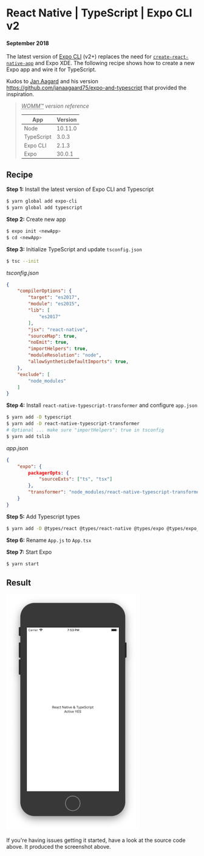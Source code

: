 # React Native | TypeScript | Expo CLI v2

#### September 2018

The latest version of [Expo CLI](https://github.com/expo/expo-cli) (v2+) replaces the need for  [`create-react-native-app`](https://github.com/react-community/create-react-native-app) and Expo XDE. The following recipe shows how to create a new Expo app and wire it for TypeScript.

Kudos to [Jan Aagard](https://github.com/janaagaard75) and his version https://github.com/janaagaard75/expo-and-typescript that provided the inspiration. 

>_<abbr title="Works on My Machine">WOMM<abbr>™_ _version reference_
>
> | App        | Version |
> | ---------- | ------- |
> | Node       | 10.11.0 |
> | TypeScript | 3.0.3   |
> | Expo CLI   | 2.1.3   |
> | Expo       | 30.0.1  |

## Recipe

**Step 1:** Install the latest version of Expo CLI and Typescript

```bash
$ yarn global add expo-cli
$ yarn global add typescript
```

**Step 2:** Create new app

```bash
$ expo init <newApp>
$ cd <newApp>
```

**Step 3:** Initialize TypeScript and update ```tsconfig.json```

```bash
$ tsc --init
```

_tsconfig.json_

```json
{
    "compilerOptions": {
        "target": "es2017",
        "module": "es2015",
        "lib": [
            "es2017"
        ],
        "jsx": "react-native",
        "sourceMap": true,
        "noEmit": true,
        "importHelpers": true,
        "moduleResolution": "node",
        "allowSyntheticDefaultImports": true,
    },
    "exclude": [
   		"node_modules"
  	]
}
```

**Step 4:** Install ```react-native-typescript-transformer``` and configure ```app.json```

```bash
$ yarn add -D typescript
$ yarn add -D react-native-typescript-transformer
# Optional ... make sure "importHelpers": true in tsconfig
$ yarn add tslib
```

_app.json_
```json
{
    "expo": {
        packagerOpts: {
            "sourceExts": ["ts", "tsx"]
        },
        "transformer": "node_modules/react-native-typescript-transformer/index.js"
    }
}
```

**Step 5:** Add Typescript types
```bash
$ yarn add -D @types/react @types/react-native @types/expo @types/expo__vector-icons
```

**Step 6:** Rename ```App.js``` to ```App.tsx```

**Step 7:** Start Expo
```bash
$ yarn start
```

## Result

![Running Expo app built with TypeScript](./screenshot.png)

If you're having issues getting it started, have a look at the source code above. It produced the screenshot above.
